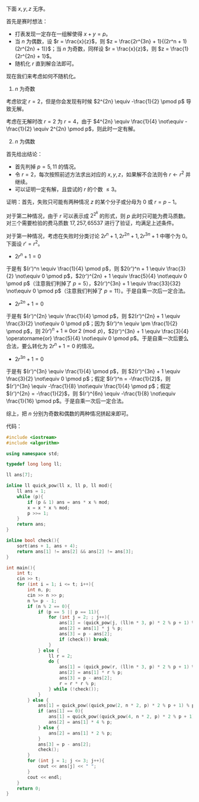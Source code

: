 下面 $x, y, z$ 无序。

首先是赛时想法：

- 打表发现一定存在一组解使得 $x + y = p$。
- 当 $n$ 为偶数，设 $r = \frac{x}{z}$，则 $z = \frac{2r^{3n} + 1}{(2r^n + 1)(2r^{2n} + 1)}$；当 $n$ 为奇数，同样设 $r = \frac{x}{z}$，则 $z = \frac{1}{2r^{2n} + 1}$。
- 随机化 $r$ 直到解合法即可。

现在我们来考虑如何不随机化。

1. $n$ 为奇数

考虑钦定 $r = 2$，但是你会发现有时候 $2^{2n} \equiv -\frac{1}{2} \pmod p$ 导致无解。

考虑在无解时改 $r = 2$ 为 $r = 4$，由于 $4^{2n} \equiv \frac{1}{4} \not\equiv -\frac{1}{2} \equiv 2^{2n} \pmod p$，则此时一定有解。

2. $n$ 为偶数

首先给出结论：

- 首先判掉 $p = 5, 11$ 的情况。
- 令 $r = 2$，每次按照前述方法求出对应的 $x, y, z$，如果解不合法则令 $r \leftarrow r^2$ 并继续。
- 可以证明一定有解，且尝试的 $r$ 的个数 $\leq 3$。

证明：首先，失败只可能有两种情况 $z$ 的某个分子或分母为 $0$ 或 $r = p - 1$。

对于第二种情况，由于 $r$ 可以表示成 $2^{2^k}$ 的形式，则 $p$ 此时只可能为费马质数。对三个需要检验的费马质数 $17, 257, 65537$ 进行了验证，均满足上述条件。

对于第一种情况，考虑在失败时分类讨论 $2r^n + 1, 2r^{2n} + 1, 2r^{3n} + 1$ 中哪个为 $0$。下面设 $r' = r^2$。

- $2r^n + 1 = 0$

于是有 $(r')^n \equiv \frac{1}{4} \pmod p$，则 $2(r')^n + 1 \equiv \frac{3}{2} \not\equiv 0 \pmod p$，$2(r')^{2n} + 1 \equiv \frac{5}{4} \not\equiv 0 \pmod p$（注意我们判掉了 $p = 5$），$2(r')^{3n} + 1 \equiv \frac{33}{32} \not\equiv 0 \pmod p$（注意我们判掉了 $p = 11$）。于是自乘一次后一定合法。

- $2r^{2n} + 1 = 0$

于是有 $(r')^{2n} \equiv \frac{1}{4} \pmod p$，则 $2(r')^{2n} + 1 \equiv \frac{3}{2} \not\equiv 0 \pmod p$；因为 $(r')^n \equiv \pm \frac{1}{2} \pmod p$，则 $2(r')^n + 1 \equiv 0 \operatorname{or} 2 \pmod p$，$2(r')^{3n} + 1 \equiv \frac{3}{4} \operatorname{or} \frac{5}{4} \not\equiv 0 \pmod p$。于是自乘一次后要么合法，要么转化为 $2r^n + 1 = 0$ 的情况。

- $2r^{3n} + 1 = 0$

于是有 $(r')^{3n} \equiv \frac{1}{4} \pmod p$，则 $2(r')^{3n} + 1 \equiv \frac{3}{2} \not\equiv 0 \pmod p$；假定 $(r')^n = -\frac{1}{2}$，则 $(r')^{3n} \equiv -\frac{1}{8} \not\equiv \frac{1}{4} \pmod p$；假定 $(r')^{2n} = -\frac{1}{2}$，则 $(r')^{6n} \equiv -\frac{1}{8} \not\equiv \frac{1}{16} \pmod p$。于是自乘一次后一定合法。

综上，把 $n$ 分别为奇数和偶数的两种情况拼起来即可。

代码：
```cpp
#include <iostream>
#include <algorithm>

using namespace std;

typedef long long ll;

ll ans[7];

inline ll quick_pow(ll x, ll p, ll mod){
    ll ans = 1;
    while (p){
        if (p & 1) ans = ans * x % mod;
        x = x * x % mod;
        p >>= 1;
    }
    return ans;
}

inline bool check(){
    sort(ans + 1, ans + 4);
    return ans[1] != ans[2] && ans[2] != ans[3];
}

int main(){
    int t;
    cin >> t;
    for (int i = 1; i <= t; i++){
        int n, p;
        cin >> n >> p;
        n %= p - 1;
        if (n % 2 == 0){
        	if (p == 5 || p == 11){
        		for (int j = 2; ; j++){
        			ans[1] = (quick_pow(j, (ll)n * 3, p) * 2 % p + 1) % p * quick_pow((quick_pow(j, n, p) * 2 % p + 1) % p * (quick_pow(j, n * 2, p) * 2 % p + 1) % p, p - 2, p) % p;
                	ans[2] = ans[1] * j % p;
                	ans[3] = p - ans[2];
                	if (check()) break;
				}
			} else {
				ll r = 2;
	            do {
	                ans[1] = (quick_pow(r, (ll)n * 3, p) * 2 % p + 1) % p * quick_pow((quick_pow(r, n, p) * 2 % p + 1) % p * (quick_pow(r, n * 2, p) * 2 % p + 1) % p, p - 2, p) % p;
	                ans[2] = ans[1] * r % p;
	                ans[3] = p - ans[2];
	                r = r * r % p;
	            } while (!check());
			}
        } else {
            ans[1] = quick_pow((quick_pow(2, n * 2, p) * 2 % p + 1) % p, p - 2, p);
            if (ans[1] == 0){
                ans[1] = quick_pow((quick_pow(4, n * 2, p) * 2 % p + 1) % p, p - 2, p);
                ans[2] = ans[1] * 4 % p;
            } else {
                ans[2] = ans[1] * 2 % p;
            }
            ans[3] = p - ans[2];
            check();
        }
        for (int j = 1; j <= 3; j++){
            cout << ans[j] << " ";
        }
        cout << endl;
    }
    return 0;
}
```